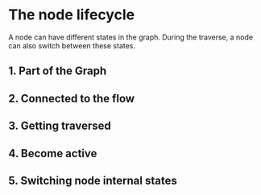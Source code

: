 # The node lifecycle
A node can have different states in the graph. During the traverse, a node can also switch between these states.

## 1. Part of the Graph

## 2. Connected to the flow

## 3. Getting traversed

## 4. Become active

## 5. Switching node internal states
